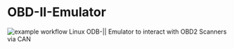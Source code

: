 # OBD-II-Emulator
![example workflow](https://github.com/langroodi/OBD-II-Emulator/actions/workflows/cmake.yml/badge.svg)
Linux ODB-|| Emulator to interact with OBD2 Scanners via CAN

